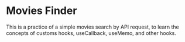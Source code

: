 # Movies Finder

This is a practice of a simple movies search by API request, to learn the concepts of customs hooks, useCallback, useMemo, and other hooks.
